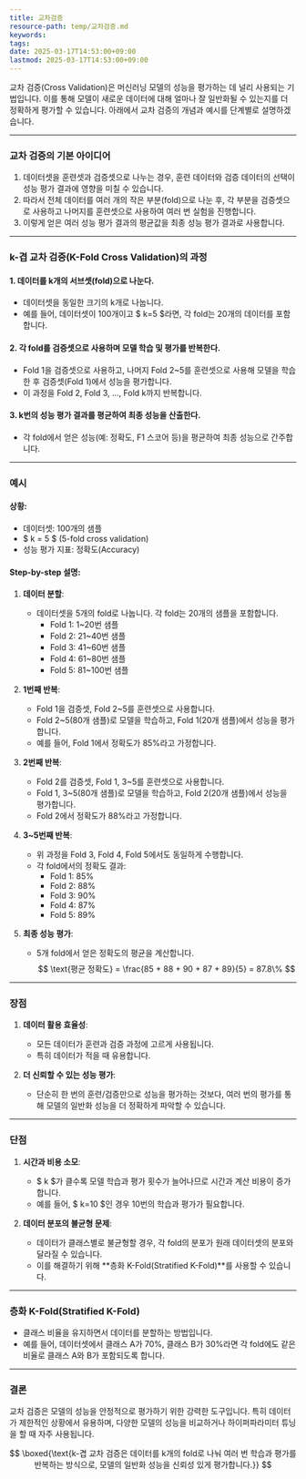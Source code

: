 ```yaml
---
title: 교차검증
resource-path: temp/교차검증.md
keywords:
tags:
date: 2025-03-17T14:53:00+09:00
lastmod: 2025-03-17T14:53:00+09:00
---
```

교차 검증(Cross Validation)은 머신러닝 모델의 성능을 평가하는 데 널리 사용되는 기법입니다. 이를 통해 모델이 새로운 데이터에 대해 얼마나 잘 일반화될 수 있는지를 더 정확하게 평가할 수 있습니다. 아래에서 교차 검증의 개념과 예시를 단계별로 설명하겠습니다.

---

### **교차 검증의 기본 아이디어**

1. 데이터셋을 훈련셋과 검증셋으로 나누는 경우, 훈련 데이터와 검증 데이터의 선택이 성능 평가 결과에 영향을 미칠 수 있습니다.
2. 따라서 전체 데이터를 여러 개의 작은 부분(fold)으로 나눈 후, 각 부분을 검증셋으로 사용하고 나머지를 훈련셋으로 사용하여 여러 번 실험을 진행합니다.
3. 이렇게 얻은 여러 성능 평가 결과의 평균값을 최종 성능 평가 결과로 사용합니다.

---

### **k-겹 교차 검증(K-Fold Cross Validation)의 과정**

#### 1. 데이터를 k개의 서브셋(fold)으로 나눈다.

   - 데이터셋을 동일한 크기의 k개로 나눕니다.
   - 예를 들어, 데이터셋이 100개이고 $ k=5 $라면, 각 fold는 20개의 데이터를 포함합니다.

#### 2. 각 fold를 검증셋으로 사용하며 모델 학습 및 평가를 반복한다.

   - Fold 1을 검증셋으로 사용하고, 나머지 Fold 2~5를 훈련셋으로 사용해 모델을 학습한 후 검증셋(Fold 1)에서 성능을 평가합니다.
   - 이 과정을 Fold 2, Fold 3, ..., Fold k까지 반복합니다.

#### 3. k번의 성능 평가 결과를 평균하여 최종 성능을 산출한다.

   - 각 fold에서 얻은 성능(예: 정확도, F1 스코어 등)을 평균하여 최종 성능으로 간주합니다.

---

### **예시**
#### 상황:
- 데이터셋: 100개의 샘플
- $ k = 5 $ (5-fold cross validation)
- 성능 평가 지표: 정확도(Accuracy)

#### Step-by-step 설명:
1. **데이터 분할**:
   
   - 데이터셋을 5개의 fold로 나눕니다. 각 fold는 20개의 샘플을 포함합니다.
     - Fold 1: 1~20번 샘플
     - Fold 2: 21~40번 샘플
     - Fold 3: 41~60번 샘플
     - Fold 4: 61~80번 샘플
     - Fold 5: 81~100번 샘플
   
2. **1번째 반복**:
   - Fold 1을 검증셋, Fold 2~5를 훈련셋으로 사용합니다.
   - Fold 2~5(80개 샘플)로 모델을 학습하고, Fold 1(20개 샘플)에서 성능을 평가합니다.
   - 예를 들어, Fold 1에서 정확도가 85%라고 가정합니다.

3. **2번째 반복**:
   - Fold 2를 검증셋, Fold 1, 3~5를 훈련셋으로 사용합니다.
   - Fold 1, 3~5(80개 샘플)로 모델을 학습하고, Fold 2(20개 샘플)에서 성능을 평가합니다.
   - Fold 2에서 정확도가 88%라고 가정합니다.

4. **3~5번째 반복**:
   - 위 과정을 Fold 3, Fold 4, Fold 5에서도 동일하게 수행합니다.
   - 각 fold에서의 정확도 결과:
     - Fold 1: 85%
     - Fold 2: 88%
     - Fold 3: 90%
     - Fold 4: 87%
     - Fold 5: 89%

5. **최종 성능 평가**:
   - 5개 fold에서 얻은 정확도의 평균을 계산합니다.
   $$
   \text{평균 정확도} = \frac{85 + 88 + 90 + 87 + 89}{5} = 87.8\%
   $$

---

### **장점**
1. **데이터 활용 효율성**:
   - 모든 데이터가 훈련과 검증 과정에 고르게 사용됩니다.
   - 특히 데이터가 적을 때 유용합니다.

2. **더 신뢰할 수 있는 성능 평가**:
   - 단순히 한 번의 훈련/검증만으로 성능을 평가하는 것보다, 여러 번의 평가를 통해 모델의 일반화 성능을 더 정확하게 파악할 수 있습니다.

---

### **단점**
1. **시간과 비용 소모**:
   - $ k $가 클수록 모델 학습과 평가 횟수가 늘어나므로 시간과 계산 비용이 증가합니다.
   - 예를 들어, $ k=10 $인 경우 10번의 학습과 평가가 필요합니다.

2. **데이터 분포의 불균형 문제**:
   - 데이터가 클래스별로 불균형할 경우, 각 fold의 분포가 원래 데이터셋의 분포와 달라질 수 있습니다.
   - 이를 해결하기 위해 **층화 K-Fold(Stratified K-Fold)**를 사용할 수 있습니다.

---

### **층화 K-Fold(Stratified K-Fold)**
- 클래스 비율을 유지하면서 데이터를 분할하는 방법입니다.
- 예를 들어, 데이터셋에서 클래스 A가 70%, 클래스 B가 30%라면 각 fold에도 같은 비율로 클래스 A와 B가 포함되도록 합니다.

---

### **결론**

교차 검증은 모델의 성능을 안정적으로 평가하기 위한 강력한 도구입니다. 특히 데이터가 제한적인 상황에서 유용하며, 다양한 모델의 성능을 비교하거나 하이퍼파라미터 튜닝을 할 때 자주 사용됩니다.

$$
\boxed{\text{k-겹 교차 검증은 데이터를 k개의 fold로 나눠 여러 번 학습과 평가를 반복하는 방식으로, 모델의 일반화 성능을 신뢰성 있게 평가합니다.}}
$$